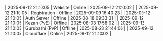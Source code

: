 | 2025-09-12 21:10:05 | Website | Online | 2025-09-12 21:10:02 |
| 2025-09-12 21:10:05 | Registration | Offline | 2025-09-09 16:40:23 |
| 2025-09-12 21:10:05 | Auth Server | Offline | 2025-08-18 09:33:31 |
| 2025-09-12 21:10:05 | Kezan (PvE) | Offline | 2025-08-03 17:58:02 |
| 2025-09-12 21:10:05 | Gurubashi (PvP) | Offline | 2025-08-23 21:44:06 |
| 2025-09-12 21:10:05 | Cloudflare | Online | 2025-09-12 21:10:02 |
